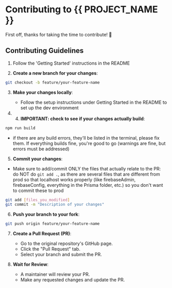 # Contributing to {{ PROJECT_NAME }}

First off, thanks for taking the time to contribute! :tada:

## Contributing Guidelines

1. Follow the 'Getting Started' instructions in the README  

2. **Create a new branch for your changes**:
```bash
git checkout -b feature/your-feature-name
```

3. **Make your changes locally**:
   * Follow the setup instructions under Getting Started  in the README to set up the dev environment 

4. 4. **IMPORTANT: check to see if your changes actually build**: 
```bash 
npm run build 
``` 
* if there are any build errors, they'll be listed in the terminal, please fix them. If everything builds fine, you're good to go (warnings are fine, but errors must be addressed)

5. **Commit your changes**:
* Make sure to add/commit ONLY the files that actually relate to the PR: do NOT do `git add .`, as there are several files that are different from prod so that localhost works properly (like firebaseAdmin, firebaseConfig, everything in the Prisma folder, etc.) so you don't want to commit these to prod 
```bash
git add [files_you_modified]
git commit -m "Description of your changes"
```

6. **Push your branch to your fork**:
```bash
git push origin feature/your-feature-name
```

7. **Create a Pull Request (PR)**:
   * Go to the original repository's GitHub page.
   * Click the "Pull Request" tab.
   * Select your branch and submit the PR.

8. **Wait for Review**:
   * A maintainer will review your PR.
   * Make any requested changes and update the PR.
